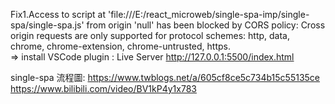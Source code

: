 Fix1.Access to script at 'file:///E:/react_microweb/single-spa-imp/single-spa/single-spa.js' from origin 'null' has been blocked by CORS policy: Cross origin requests are only supported for protocol schemes: http, data, chrome, chrome-extension, chrome-untrusted, https. <br/>
=> install VSCode plugin : Live Server
    http://127.0.0.1:5500/index.html 
<br/>

single-spa 流程圖: https://www.twblogs.net/a/605cf8ce5c734b15c55135ce<br/>
https://www.bilibili.com/video/BV1kP4y1x783